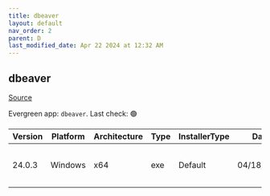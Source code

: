 ```yaml
---
title: dbeaver
layout: default
nav_order: 2
parent: D
last_modified_date: Apr 22 2024 at 12:32 AM
---
```


## dbeaver

[Source](https://github.com/dbeaver/dbeaver)

Evergreen app: `dbeaver`. Last check: 🟢

| Version | Platform | Architecture | Type | InstallerType | Date       | Size      | URI                                                                                                                                                                                              |
| ------- | -------- | ------------ | ---- | ------------- | ---------- | --------- | ------------------------------------------------------------------------------------------------------------------------------------------------------------------------------------------------ |
| 24.0.3  | Windows  | x64          | exe  | Default       | 04/18/2024 | 122873312 | [https://github.com/dbeaver/dbeaver/releases/download/24.0.3/dbeaver-ce-24.0.3-x86_64-setup.exe](https://github.com/dbeaver/dbeaver/releases/download/24.0.3/dbeaver-ce-24.0.3-x86_64-setup.exe) |
